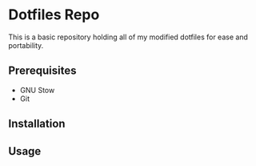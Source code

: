 # Dotfiles Repo
This is a basic repository holding all of my modified dotfiles for ease and portability.

## Prerequisites
* GNU Stow
* Git

## Installation


## Usage


